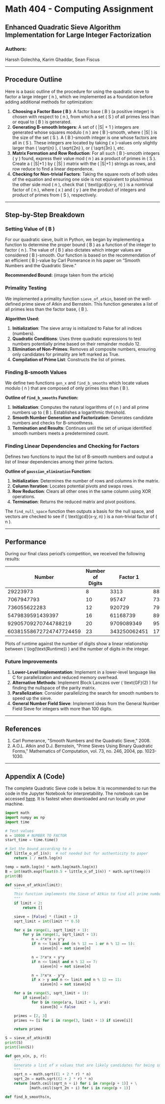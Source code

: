 # Math 404 - Computing Assignment

## Enhanced Quadratic Sieve Algorithm Implementation for Large Integer Factorization

### Authors:
Harssh Golechha, Karim Ghaddar, Sean Fiscus

---

## Procedure Outline

Here is a basic outline of the procedure for using the quadratic sieve to factor a large integer \( n \), which we implemented as a foundation before adding additional methods for optimization:

1. **Choosing a Factor Base \( B \)**: A factor base \( B \) (a positive integer) is chosen with respect to \( n \), from which a set \( S \) of all primes less than or equal to \( B \) is generated.
2. **Generating B-smooth Integers**: A set of \( |S| + 1 \) integers are generated whose squares modulo \( n \) are \( B \)-smooth, where \( |S| \) is the size of the set \( S \). A \( B \)-smooth integer is one whose factors are all in \( S \). These integers are located by taking \( x \)-values only slightly larger than \( \sqrt{n} \), \( \sqrt{2n} \), or \( \sqrt{3n} \), etc.
3. **Matrix Formation and Row Reduction**: For all such \( B \)-smooth integers \( y \) found, express their value mod \( n \) as a product of primes in \( S \). Create a \( |S|+1 \) by \( |S| \) matrix with the \( |S|+1 \) strings as rows, and row reduce to find a linear dependence.
4. **Checking for Non-trivial Factors**: Taking the square roots of both sides of the equation and ensuring one side is not equivalent to plus/minus the other side mod \( n \), check that \( \text{gcd}(x-y, n) \) is a nontrivial factor of \( n \), where \( x \) and \( y \) are the product of integers and product of primes from \( S \), respectively.

---

## Step-by-Step Breakdown

### Setting Value of \( B \)

For our quadratic sieve, built in Python, we began by implementing a function to determine the proper bound \( B \) as a function of the integer to factor \( n \). The value of \( B \) also dictates which integer values are considered \( B \)-smooth. Our function is based on the recommendation of an efficient \( B \)-value by Carl Pomerance in his paper on “Smooth Numbers and the Quadratic Sieve.” 

**Recommended Bound:** (image taken from the article)

### Primality Testing

We implemented a primality function `sieve_of_atkin`, based on the well-defined prime sieve of Atkin and Bernstein. This function generates a list of all primes less than the factor base, \( B \).

**Algorithm Used:**
1. **Initialization**: The sieve array is initialized to False for all indices (numbers).
2. **Quadratic Conditions**: Uses three quadratic expressions to test numbers potentially prime based on their remainder modulo 12.
3. **Elimination of Non-Primes**: Removes all composite numbers, ensuring only candidates for primality are left marked as True.
4. **Compilation of Prime List**: Constructs the list of primes.

### Finding B-smooth Values

We define two functions `gen_x` and `find_b_smooths` which locate values modulo \( n \) that are composed of only primes less than \( B \).

**Outline of `find_b_smooths` Function:**
1. **Initialization**: Computes the natural logarithms of \( n \) and all prime numbers up to \( B \). Establishes a logarithmic threshold.
2. **Smooth Number Generation and Factorization**: Generates candidate numbers and checks for B-smoothness.
3. **Termination and Results**: Continues until the set of unique identified smooth numbers meets a predetermined count.

### Finding Linear Dependencies and Checking for Factors

Defines two functions to input the list of B-smooth numbers and output a list of linear dependencies among their prime factors.

**Outline of `gaussian_elimination` Function:**
1. **Initialization**: Determines the number of rows and columns in the matrix.
2. **Column Iteration**: Locates potential pivots and swaps rows.
3. **Row Reduction**: Clears all other ones in the same column using XOR operations.
4. **Termination**: Returns the reduced matrix and pivot positions.

The `find_null_space` function then outputs a basis for the null space, and vectors are checked to see if \( \text{gcd}(x-y, n) \) is a non-trivial factor of \( n \).

---

## Performance

During our final class period’s competition, we received the following results:

| Number | Number of Digits | Factor 1 | Factor 2 | Runtime |
|--------|------------------|----------|----------|---------|
| 29223973 | 8 | 3313 | 8821 | 0.033s |
| 7067947793 | 10 | 95747 | 73819 | 0.426s |
| 736055622283 | 12 | 920729 | 799427 | 0.063s |
| 5479839591439397 | 16 | 61168739 | 89585623 | 0.538s |
| 92905709270744788219 | 20 | 9709089349 | 9568941631 | 6.069s |
| 60381558672724747724459 | 23 | 343250062451 | 175911282409 | 16.187s |

Plots of runtime against the number of digits show a linear relationship between \( \log(\text{Runtime}) \) and the number of digits in the integer.

### Future Improvements

1. **Lower-Level Implementation**: Implement in a lower-level language like C for parallelization and reduced memory overhead.
2. **Alternative Methods**: Implement Block Lanczos over \( \text{GF}(2) \) for finding the nullspace of the parity matrix.
3. **Parallelization**: Consider parallelizing the search for smooth numbers to speed up the sieve.
4. **General Number Field Sieve**: Implement ideas from the General Number Field Sieve for integers with more than 100 digits.

---

## References

1. Carl Pomerance, "Smooth Numbers and the Quadratic Sieve," 2008.
2. A.O.L. Atkin and D.J. Bernstein, "Prime Sieves Using Binary Quadratic Forms," Mathematics of Computation, vol. 73, no. 246, 2004, pp. 1023-1030.

---

## Appendix A (Code)

The complete Quadratic Sieve code is below. It is recommended to run the code in the Jupyter Notebook for interpretability. The notebook can be accessed [here](https://drive.google.com/file/d/1fQr1UaM464-0TDUtHIOQgXBrjZ-zGWH-/view?usp=sharing). It is fastest when downloaded and run locally on your machine.

```python
import math
import numpy as np
import time

# Test values
n = 10000 # NUMBER TO FACTOR
start_time = time.time()

# Set the bound according to n
def little_o_of_1(n):  # not needed but for authenticity to paper
    return 1 / math.log(n)

temp = math.log(n) * math.log(math.log(n))
B = int(math.exp(float(0.5 + little_o_of_1(n)) * math.sqrt(temp)))
print(B)

def sieve_of_atkin(limit):
    """
    This function implements the Sieve of Atkin to find all prime numbers up to the specified limit.
    """
    if limit < 2:
        return []

    sieve = [False] * (limit + 1)
    sqrt_limit = int(limit ** 0.5)

    for x in range(1, sqrt_limit + 1):
        for y in range(1, sqrt_limit + 1):
            n = 4*x*x + y*y
            if n <= limit and (n % 12 == 1 or n % 12 == 5):
                sieve[n] = not sieve[n]

            n = 3*x*x + y*y
            if n <= limit and n % 12 == 7:
                sieve[n] = not sieve[n]

            n = 3*x*x - y*y
            if x > y and n <= limit and n % 12 == 11:
                sieve[n] = not sieve[n]

    for a in range(5, sqrt_limit + 1):
        if sieve[a]:
            for b in range(a*a, limit + 1, a*a):
                sieve[b] = False

    primes = [2, 3] 
    primes += [i for i in range(3, limit + 1) if sieve[i]]

    return primes

S = sieve_of_atkin(B)
print(S)
print(len(S))

def gen_x(n, p, r):
    """
    Generate a list of x values that are likely candidates for being smooth numbers.
    """
    sqrt_n = math.sqrt((1 + 2 * r) * n)
    sqrt_2n = math.sqrt((2 + 2 * r) * n)
    return [math.ceil(sqrt_n + i) for i in range(p + 1)] + \
           [math.ceil(sqrt_2n + i) for i in range(p + 1)]

def find_b_smooths(n,
